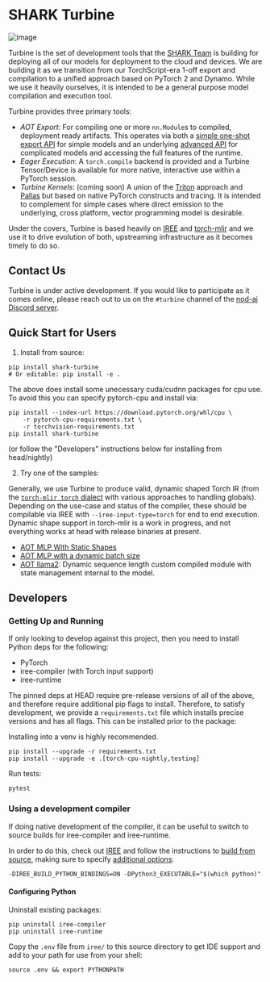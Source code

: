 # SHARK Turbine
![image](https://netl.doe.gov/sites/default/files/2020-11/Turbine-8412270026_83cfc8ee8f_c.jpg)

Turbine is the set of development tools that the [SHARK Team](https://github.com/nod-ai/SHARK)
is building for deploying all of our models for deployment to the cloud and devices. We
are building it as we transition from our TorchScript-era 1-off export and compilation 
to a unified approach based on PyTorch 2 and Dynamo. While we use it heavily ourselves, it 
is intended to be a general purpose model compilation and execution tool.

Turbine provides three primary tools:

* *AOT Export*: For compiling one or more `nn.Module`s to compiled, deployment
  ready artifacts. This operates via both a [simple one-shot export API](https://github.com/nod-ai/SHARK-Turbine/blob/main/python/shark_turbine/aot/exporter.py)
  for simple models and an underlying [advanced API](https://github.com/nod-ai/SHARK-Turbine/blob/main/python/shark_turbine/aot/compiled_module.py) for complicated models
  and accessing the full features of the runtime.
* *Eager Execution*: A `torch.compile` backend is provided and a Turbine Tensor/Device
  is available for more native, interactive use within a PyTorch session.
* *Turbine Kernels*: (coming soon) A union of the [Triton](https://github.com/openai/triton) approach and
  [Pallas](https://jax.readthedocs.io/en/latest/pallas/index.html) but based on
  native PyTorch constructs and tracing. It is intended to complement for simple
  cases where direct emission to the underlying, cross platform, vector programming model
  is desirable.

Under the covers, Turbine is based heavily on [IREE](https://github.com/openxla/iree) and
[torch-mlir](https://github.com/llvm/torch-mlir) and we use it to drive evolution
of both, upstreaming infrastructure as it becomes timely to do so.

## Contact Us

Turbine is under active development. If you would like to participate as it comes online,
please reach out to us on the `#turbine` channel of the 
[nod-ai Discord server](https://discord.gg/QMmR6f8rGb).

## Quick Start for Users

1. Install from source:

```
pip install shark-turbine
# Or editable: pip install -e .
```

The above does install some unecessary cuda/cudnn packages for cpu use. To avoid this you
can specify pytorch-cpu and install via:
```
pip install --index-url https://download.pytorch.org/whl/cpu \
    -r pytorch-cpu-requirements.txt \
    -r torchvision-requirements.txt
pip install shark-turbine
```

(or follow the "Developers" instructions below for installing from head/nightly)

2. Try one of the samples:

Generally, we use Turbine to produce valid, dynamic shaped Torch IR (from the 
[`torch-mlir torch` dialect](https://github.com/llvm/torch-mlir/tree/main/include/torch-mlir/Dialect/Torch/IR)
with various approaches to handling globals). Depending on the use-case and status of the
compiler, these should be compilable via IREE with `--iree-input-type=torch` for
end to end execution. Dynamic shape support in torch-mlir is a work in progress,
and not everything works at head with release binaries at present.

  * [AOT MLP With Static Shapes](https://github.com/nod-ai/SHARK-Turbine/blob/main/examples/aot_mlp/mlp_export_simple.py)
  * [AOT MLP with a dynamic batch size](https://github.com/nod-ai/SHARK-Turbine/blob/main/examples/aot_mlp/mlp_export_dynamic.py)
  * [AOT llama2](https://github.com/nod-ai/SHARK-Turbine/blob/main/examples/llama2_inference/llama2.ipynb):
    Dynamic sequence length custom compiled module with state management internal to the model.

## Developers

### Getting Up and Running

If only looking to develop against this project, then you need to install Python
deps for the following:

* PyTorch
* iree-compiler (with Torch input support)
* iree-runtime

The pinned deps at HEAD require pre-release versions of all of the above, and
therefore require additional pip flags to install. Therefore, to satisfy
development, we provide a `requirements.txt` file which installs precise
versions and has all flags. This can be installed prior to the package:

Installing into a venv is highly recommended.

```
pip install --upgrade -r requirements.txt
pip install --upgrade -e .[torch-cpu-nightly,testing]
```

Run tests:

```
pytest
```

### Using a development compiler

If doing native development of the compiler, it can be useful to switch to
source builds for iree-compiler and iree-runtime.

In order to do this, check out [IREE](https://github.com/openxla/iree) and
follow the instructions to [build from source](https://openxla.github.io/iree/building-from-source/getting-started/#configuration-settings), making
sure to specify [additional options](https://openxla.github.io/iree/building-from-source/getting-started/#building-with-cmake):

```
-DIREE_BUILD_PYTHON_BINDINGS=ON -DPython3_EXECUTABLE="$(which python)"
```

#### Configuring Python

Uninstall existing packages:

```
pip uninstall iree-compiler
pip uninstall iree-runtime
```
Copy the `.env` file from `iree/` to this source directory to get IDE
support and add to your path for use from your shell:

```
source .env && export PYTHONPATH
```
